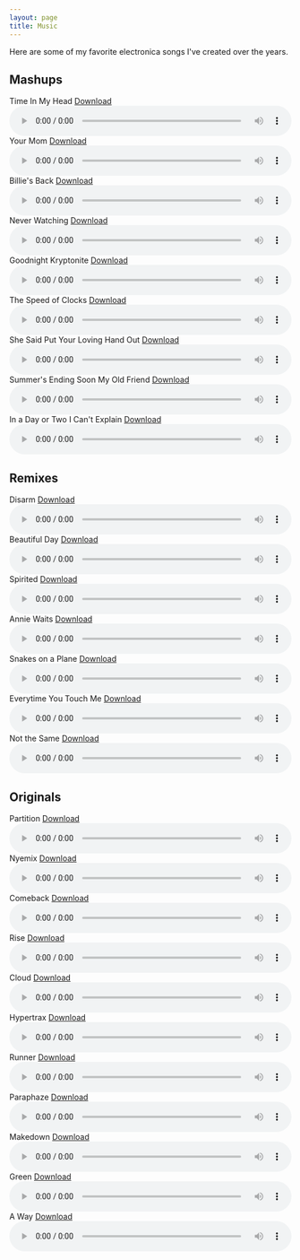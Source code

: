 ```yaml
---
layout: page
title: Music
---
```


Here are some of my favorite electronica songs I've created over the years.

## Mashups


<div class="audio-player">
  <div class="title-download-container">
    <span>Time In My Head</span>
    <a href="https://www.dropbox.com/s/8sxv5hv29jibzkn/04%20Time%20In%20My%20Head.mp3?dl=1" class="download-link">Download</a>
  </div>
  <audio controls style="width:100%;">
    <source src="https://www.dropbox.com/s/8sxv5hv29jibzkn/04%20Time%20In%20My%20Head.mp3?dl=1" type="audio/mpeg">
  </audio>
</div>


<div class="audio-player">
  <div class="title-download-container">
    <span>Your Mom</span>
    <a href="https://www.dropbox.com/s/bmaz7s355zgj7di/02%20Your%20Mom.mp3?dl=1" class="download-link">Download</a>
  </div>
  <audio controls style="width:100%;">
    <source src="https://www.dropbox.com/s/bmaz7s355zgj7di/02%20Your%20Mom.mp3?dl=1" type="audio/mpeg">
  </audio>
</div>


<div class="audio-player">
  <div class="title-download-container">
    <span>Billie's Back</span>
    <a href="https://www.dropbox.com/s/d3i8x66tn44q6qo/Billie%27s%20Back.mp3?dl=1" class="download-link">Download</a>
  </div>
  <audio controls style="width:100%;">
    <source src="https://www.dropbox.com/s/d3i8x66tn44q6qo/Billie%27s%20Back.mp3?dl=1" type="audio/mpeg">
  </audio>
</div>


<div class="audio-player">
  <div class="title-download-container">
    <span>Never Watching</span>
    <a href="https://www.dropbox.com/s/9t6ho7ksab5q5hj/03%20Never%20Watching.mp3?dl=1" class="download-link">Download</a>
  </div>
  <audio controls style="width:100%;">
    <source src="https://www.dropbox.com/s/9t6ho7ksab5q5hj/03%20Never%20Watching.mp3?dl=1" type="audio/mpeg">
  </audio>
</div>


<div class="audio-player">
  <div class="title-download-container">
    <span>Goodnight Kryptonite</span>
    <a href="https://www.dropbox.com/s/phm9xqnf3p3j5zu/Goodnight%20Kryptonite.mp3?dl=1" class="download-link">Download</a>
  </div>
  <audio controls style="width:100%;">
    <source src="https://www.dropbox.com/s/phm9xqnf3p3j5zu/Goodnight%20Kryptonite.mp3?dl=1" type="audio/mpeg">
  </audio>
</div>


<div class="audio-player">
  <div class="title-download-container">
    <span>The Speed of Clocks</span>
    <a href="https://www.dropbox.com/s/264dxi260kjv7xd/01%20The%20Speed%20of%20Clocks.mp3?dl=1" class="download-link">Download</a>
  </div>
  <audio controls style="width:100%;">
    <source src="https://www.dropbox.com/s/264dxi260kjv7xd/01%20The%20Speed%20of%20Clocks.mp3?dl=1" type="audio/mpeg">
  </audio>
</div>


<div class="audio-player">
  <div class="title-download-container">
    <span>She Said Put Your Loving Hand Out</span>
    <a href="https://www.dropbox.com/s/ox59wg6333i0ea1/07%20She%20Said%20Put%20Your%20Loving%20Hand%20Out.mp3?dl=1" class="download-link">Download</a>
  </div>
  <audio controls style="width:100%;">
    <source src="https://www.dropbox.com/s/ox59wg6333i0ea1/07%20She%20Said%20Put%20Your%20Loving%20Hand%20Out.mp3?dl=1" type="audio/mpeg">
  </audio>
</div>


<div class="audio-player">
  <div class="title-download-container">
    <span>Summer's Ending Soon My Old Friend</span>
    <a href="https://www.dropbox.com/s/kp32d9l8c38u1a0/05%20Summer%27s%20Ending%20Soon%20My%20Old%20Friend.mp3?dl=1" class="download-link">Download</a>
  </div>
  <audio controls style="width:100%;">
    <source src="https://www.dropbox.com/s/kp32d9l8c38u1a0/05%20Summer%27s%20Ending%20Soon%20My%20Old%20Friend.mp3?dl=1" type="audio/mpeg">
  </audio>
</div>


<div class="audio-player">
  <div class="title-download-container">
    <span>In a Day or Two I Can't Explain</span>
    <a href="https://www.dropbox.com/s/xk28vvwjgbdioff/06%20In%20a%20Day%20or%20Two%20I%20Can%27t%20Explain.mp3?dl=1" class="download-link">Download</a>
  </div>
  <audio controls style="width:100%;">
    <source src="https://www.dropbox.com/s/xk28vvwjgbdioff/06%20In%20a%20Day%20or%20Two%20I%20Can%27t%20Explain.mp3?dl=1" type="audio/mpeg">
  </audio>
</div>


## Remixes


<div class="audio-player">
  <div class="title-download-container">
    <span>Disarm</span>
    <a href="https://www.dropbox.com/s/rototplfeuclcic/07%20Disarm%20%5BRemix%5D.mp3?dl=1" class="download-link">Download</a>
  </div>
  <audio controls style="width:100%;">
    <source src="https://www.dropbox.com/s/rototplfeuclcic/07%20Disarm%20%5BRemix%5D.mp3?dl=1" type="audio/mpeg">
  </audio>
</div>


<div class="audio-player">
  <div class="title-download-container">
    <span>Beautiful Day</span>
    <a href="https://www.dropbox.com/s/fflbvvs4hvkvsi1/03%20Beautiful%20Day%20%5BRemix%5D.mp3?dl=1" class="download-link">Download</a>
  </div>
  <audio controls style="width:100%;">
    <source src="https://www.dropbox.com/s/fflbvvs4hvkvsi1/03%20Beautiful%20Day%20%5BRemix%5D.mp3?dl=1" type="audio/mpeg">
  </audio>
</div>


<div class="audio-player">
  <div class="title-download-container">
    <span>Spirited</span>
    <a href="https://www.dropbox.com/s/90omy1lj4gahj4f/04%20Spirited.mp3?dl=1" class="download-link">Download</a>
  </div>
  <audio controls style="width:100%;">
    <source src="https://www.dropbox.com/s/90omy1lj4gahj4f/04%20Spirited.mp3?dl=1" type="audio/mpeg">
  </audio>
</div>


<div class="audio-player">
  <div class="title-download-container">
    <span>Annie Waits</span>
    <a href="https://www.dropbox.com/s/3hmathh09awmath/01%20Annie%20Waits%20%5BRemix%5D.mp3?dl=1" class="download-link">Download</a>
  </div>
  <audio controls style="width:100%;">
    <source src="https://www.dropbox.com/s/3hmathh09awmath/01%20Annie%20Waits%20%5BRemix%5D.mp3?dl=1" type="audio/mpeg">
  </audio>
</div>


<div class="audio-player">
  <div class="title-download-container">
    <span>Snakes on a Plane</span>
    <a href="https://www.dropbox.com/s/hw0hjx14imlxhum/06%20Snakes%20on%20a%20Plane%20%5BRemix%5D.mp3?dl=1" class="download-link">Download</a>
  </div>
  <audio controls style="width:100%;">
    <source src="https://www.dropbox.com/s/hw0hjx14imlxhum/06%20Snakes%20on%20a%20Plane%20%5BRemix%5D.mp3?dl=1" type="audio/mpeg">
  </audio>
</div>


<div class="audio-player">
  <div class="title-download-container">
    <span>Everytime You Touch Me</span>
    <a href="https://www.dropbox.com/s/tekppvfags3eu8n/05%20Everytime%20You%20Touch%20Me%20%5BRemix%5D.mp3?dl=1" class="download-link">Download</a>
  </div>
  <audio controls style="width:100%;">
    <source src="https://www.dropbox.com/s/tekppvfags3eu8n/05%20Everytime%20You%20Touch%20Me%20%5BRemix%5D.mp3?dl=1" type="audio/mpeg">
  </audio>
</div>


<div class="audio-player">
  <div class="title-download-container">
    <span>Not the Same</span>
    <a href="https://www.dropbox.com/s/x6ogus8815qqx19/02%20Not%20the%20Same%20%5BRemix%5D.mp3?dl=1" class="download-link">Download</a>
  </div>
  <audio controls style="width:100%;">
    <source src="https://www.dropbox.com/s/x6ogus8815qqx19/02%20Not%20the%20Same%20%5BRemix%5D.mp3?dl=1" type="audio/mpeg">
  </audio>
</div>


## Originals


<div class="audio-player">
  <div class="title-download-container">
    <span>Partition</span>
    <a href="https://www.dropbox.com/s/a3epf05uubl6w87/11%20Partition.mp3?dl=1" class="download-link">Download</a>
  </div>
  <audio controls style="width:100%;">
    <source src="https://www.dropbox.com/s/a3epf05uubl6w87/11%20Partition.mp3?dl=1" type="audio/mpeg">
  </audio>
</div>


<div class="audio-player">
  <div class="title-download-container">
    <span>Nyemix</span>
    <a href="https://www.dropbox.com/s/061imz0n7swqxp1/12%20Nyemix.mp3?dl=1w" class="download-link">Download</a>
  </div>
  <audio controls style="width:100%;">
    <source src="https://www.dropbox.com/s/061imz0n7swqxp1/12%20Nyemix.mp3?dl=1w" type="audio/mpeg">
  </audio>
</div>


<div class="audio-player">
  <div class="title-download-container">
    <span>Comeback</span>
    <a href="https://www.dropbox.com/s/tum5ambc1uhcsqc/07%20Comeback.mp3?dl=1" class="download-link">Download</a>
  </div>
  <audio controls style="width:100%;">
    <source src="https://www.dropbox.com/s/tum5ambc1uhcsqc/07%20Comeback.mp3?dl=1" type="audio/mpeg">
  </audio>
</div>


<div class="audio-player">
  <div class="title-download-container">
    <span>Rise</span>
    <a href="https://www.dropbox.com/s/nvp52sq0lmur3el/05%20Rise.mp3?dl=1" class="download-link">Download</a>
  </div>
  <audio controls style="width:100%;">
    <source src="https://www.dropbox.com/s/nvp52sq0lmur3el/05%20Rise.mp3?dl=1" type="audio/mpeg">
  </audio>
</div>


<div class="audio-player">
  <div class="title-download-container">
    <span>Cloud</span>
    <a href="https://www.dropbox.com/s/9nequ6x8v769zd0/09%20Cloud.mp3?dl=1" class="download-link">Download</a>
  </div>
  <audio controls style="width:100%;">
    <source src="https://www.dropbox.com/s/9nequ6x8v769zd0/09%20Cloud.mp3?dl=1" type="audio/mpeg">
  </audio>
</div>


<div class="audio-player">
  <div class="title-download-container">
    <span>Hypertrax</span>
    <a href="https://www.dropbox.com/s/pt74wcg98ci02jy/01%20Hypertrax.mp3?dl=1" class="download-link">Download</a>
  </div>
  <audio controls style="width:100%;">
    <source src="https://www.dropbox.com/s/pt74wcg98ci02jy/01%20Hypertrax.mp3?dl=1" type="audio/mpeg">
  </audio>
</div>


<div class="audio-player">
  <div class="title-download-container">
    <span>Runner</span>
    <a href="https://www.dropbox.com/s/3z5isd90twgj0pm/10%20Runner.mp3?dl=1" class="download-link">Download</a>
  </div>
  <audio controls style="width:100%;">
    <source src="https://www.dropbox.com/s/3z5isd90twgj0pm/10%20Runner.mp3?dl=1" type="audio/mpeg">
  </audio>
</div>


<div class="audio-player">
  <div class="title-download-container">
    <span>Paraphaze</span>
    <a href="https://www.dropbox.com/s/snezt8boh0h0b90/04%20Paraphaze.mp3?dl=1" class="download-link">Download</a>
  </div>
  <audio controls style="width:100%;">
    <source src="https://www.dropbox.com/s/snezt8boh0h0b90/04%20Paraphaze.mp3?dl=1" type="audio/mpeg">
  </audio>
</div>


<div class="audio-player">
  <div class="title-download-container">
    <span>Makedown</span>
    <a href="https://www.dropbox.com/s/vawrmc0qulofaav/13%20Makedown.mp3?dl=1" class="download-link">Download</a>
  </div>
  <audio controls style="width:100%;">
    <source src="https://www.dropbox.com/s/vawrmc0qulofaav/13%20Makedown.mp3?dl=1" type="audio/mpeg">
  </audio>
</div>


<div class="audio-player">
  <div class="title-download-container">
    <span>Green</span>
    <a href="https://www.dropbox.com/s/rem8vmypvkjzvjt/14%20Green.mp3?dl=1" class="download-link">Download</a>
  </div>
  <audio controls style="width:100%;">
    <source src="https://www.dropbox.com/s/rem8vmypvkjzvjt/14%20Green.mp3?dl=1" type="audio/mpeg">
  </audio>
</div>


<div class="audio-player">
  <div class="title-download-container">
    <span>A Way</span>
    <a href="https://www.dropbox.com/s/09e0t74bim0y9bc/15%20A%20Way.mp3?dl=1" class="download-link">Download</a>
  </div>
  <audio controls style="width:100%;">
    <source src="https://www.dropbox.com/s/09e0t74bim0y9bc/15%20A%20Way.mp3?dl=1" type="audio/mpeg">
  </audio>
</div>

